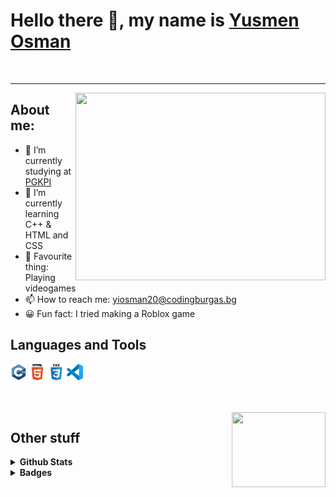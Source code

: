 # Hello there 👋, my name is [Yusmen Osman](https://github.com/YIOsman20/)
<br>
<hr>
 <img  align="right" height="300" width="400" alt="" src="https://i.pinimg.com/originals/f9/13/57/f9135788c6aeeec438abb986f283936c.gif" />


## About me:
- 🔭 I’m currently studying at [PGKPI](https://github.com/codingburgas/)
- 🌱 I’m currently learning C++ & HTML and CSS
- 👾 Favourite thing: Playing videogames
- 📫 How to reach me: yiosman20@codingburgas.bg
- 😀 Fun fact: I tried making a Roblox game
## Languages and Tools

<code><img alt="CPP" width="26px" src="https://raw.githubusercontent.com/github/explore/80688e429a7d4ef2fca1e82350fe8e3517d3494d/topics/cpp/cpp.png" ></code>
<code><img alt="HTML5" width="26px" src="https://raw.githubusercontent.com/github/explore/80688e429a7d4ef2fca1e82350fe8e3517d3494d/topics/html/html.png" ></code>
<code><img alt="CSS3" width="26px" src="https://raw.githubusercontent.com/github/explore/80688e429a7d4ef2fca1e82350fe8e3517d3494d/topics/css/css.png" ></code>
<code><img alt="Visual Studio Code" width="26px" src="https://raw.githubusercontent.com/github/explore/80688e429a7d4ef2fca1e82350fe8e3517d3494d/topics/visual-studio-code/visual-studio-code.png"></code>

<br>
<br>

<img  align="right" height="120" width="150" alt="" src="https://cliply.co/wp-content/uploads/2019/07/371906770_HITTING_TARGET_400x400.gif" />
 
## Other stuff

<details>	
  <summary><b>Github Stats</b></summary>

![Grade](https://github-readme-stats.vercel.app/api?username=YIOsman20&show_icons=true&theme=radical&count_private=true)
</details>

<details>
  <summary><b> Badges</b></summary>
  
<code><img alt="CPP" width="200px" src="https://images.credly.com/size/680x680/images/fd092703-61db-4e9f-9c7c-2211d44ca87d/MOS_Word.png" ></code>
 <code><img alt="CPP" width="200px" src="https://images.credly.com/size/680x680/images/241488f4-9110-41aa-804e-51a8f8ba430d/MTA-Introduction_to_Programming_Using_HTML_and_CSS-600x600.png" ></code>
   

</details> 


